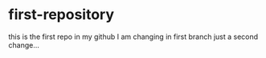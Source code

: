 # first-repository
this is the first repo in my github
I am changing in first branch
just a second change...